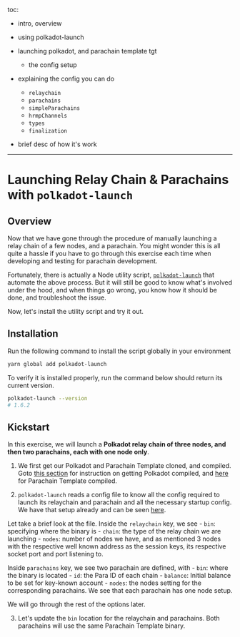 toc:
- intro, overview
- using polkadot-launch

- launching polkadot, and parachain template tgt
  - the config setup

- explaining the config you can do
  - `relaychain`
  - `parachains`
  - `simpleParachains`
  - `hrmpChannels`
  - `types`
  - `finalization`

- brief desc of how it's work

---
# Launching Relay Chain & Parachains with `polkadot-launch`

## Overview

Now that we have gone through the procedure of manually launching a relay chain of a few nodes, and a parachain. You might wonder this is all quite a hassle if you have to go through this exercise each time when developing and testing for parachain development.

Fortunately, there is actually a Node utility script, [`polkadot-launch`](https://github.com/paritytech/polkadot-launch) that automate the above process. But it will still be good to know what's involved under the hood, and when things go wrong, you know how it should be done, and troubleshoot the issue.

Now, let's install the utility script and try it out.

## Installation

Run the following command to install the script globally in your environment

```bash
yarn global add polkadot-launch
```

To verify it is installed properly, run the command below should return its current version.

```bash
polkadot-launch --version
# 1.6.2
```

## Kickstart

In this exercise, we will launch a **Polkadot relay chain of three nodes, and then two parachains, each with one node only**.

1. We first get our Polkadot and Parachain Template cloned, and compiled. Goto [this section](/en/1-prep/1-compiling?id=building-the-polkadot-relay-chain-node) for instruction on getting Polkadot compiled, and [here](/en/1-prep/1-compiling?id=building-the-parachain-template) for Parachain Template compiled.

2. `polkadot-launch` reads a config file to know all the config required to launch its relaychain and parachain and all the necessary startup config. We have that setup already and can be seen [here](/shared/polkadot-launch-config/relay-3-2para-1.json).


  Let take a brief look at the file. Inside the `relaychain` key, we see
    - `bin`: specifying where the binary is
    - `chain`: the type of the relay chain we are launching
    - `nodes`: number of nodes we have, and as mentioned 3 nodes with the respective well known address as the session keys, its respective socket port and port listening to.

  Inside `parachains` key, we see two parachain are defined, with
    - `bin`: where the binary is located
    - `id`: the Para ID of each chain
    - `balance`: Initial balance to be set for key-known account
    - `nodes`: the nodes setting for the corresponding parachains. We see that each parachain has one node setup.

  We will go through the rest of the options later.

3. Let's update the `bin` location for the relaychain and parachains. Both parachains will use the same Parachain Template binary.
